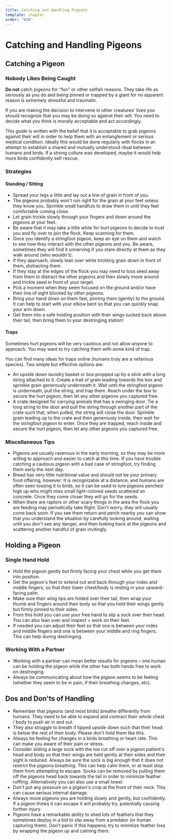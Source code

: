 ```yaml
---
title: Catching and Handling Pigeons
template: chapter
order: "030"
---
```


# Catching and Handling Pigeons

## Catching a Pigeon

### Nobody Likes Being Caught

**Do not** catch pigeons for "fun" or other selfish reasons. They take life as seriously as you do and being pinned or trapped by a giant for no apparent reason is extremely stressful and traumatic.

If you are making the decision to intervene in other creatures' lives you should recognize that you may be doing so against their will. You need to decide what you think is morally acceptable and act accordingly.

This guide is written with the belief that it is acceptable to grab pigeons against their will in order to help them with an entanglement or serious medical condition. Ideally this would be done regularly with flocks in an attempt to establish a shared and mutually understood ritual between humans and birds. If a strong culture was developed, maybe it would help more birds confidently self rescue.

### Strategies

#### Standing / Sitting

- Spread your legs a little and lay out a line of grain in front of you.
- The pigeons probably won't run right for the grain at your feet unless they know you. Sprinkle small handfuls to draw them in until they feel comfortable coming close.
- Let grain trickle slowly through your fingers and down around the pigeons at your feet.
- Be aware that it may take a little while for hurt pigeons to decide to trust you and fly over to join the flock. Keep scanning for them.
- Once you identify a stringfoot pigeon, keep an eye on them and watch to see how they interact with the other pigeons and you. Be aware, sometimes they will find it unnerving if you stare directly at them as they walk around (who wouldn't).
- If they approach, slowly lean over while trickling grain down in front of them, distracting them.
- If they stay at the edges of the flock you may need to toss seed away from them to distract the other pigeons and then slowly move around and trickle seed in front of your target.
- Pick a moment when they seem focused on the ground and/or have their line of sight blocked by other pigeons.
- Bring your hand down on them fast, pinning them (gently) to the ground. It can help to start with your elbow bent so that you can quickly snap your arm down.
- Get them into a safe holding position with their wings tucked back above their tail, then bring them to your destringing station!

#### Traps
Sometimes hurt pigeons will be very cautious and not allow anyone to approach. You may want to try catching them with some kind of trap.

You can find many ideas for traps online (humans truly are a nefarious species). Two simple but effective options are:

- An upside down laundry basket or box propped up by a stick with a long string attached to it. Create a trail of grain leading towards the box and sprinkle grain generously underneath it. Wait until the stringfoot pigeon is underneath, pull the string, and trap them. Reach under the box to secure the hurt pigeon, then let any other pigeons you captured free.
- A crate designed for carrying animals that has a swinging door. Tie a long string to the door and pull the string through another part of the crate such that, when pulled, the string will close the door. Sprinkle grain leading up to the crate and then generously inside, then wait for the stringfoot pigeon to enter. Once they are trapped, reach inside and secure the hurt pigeon, then let any other pigeons you captured free.

### Miscellaneous Tips

- Pigeons are usually ravenous in the early morning, so they may be more willing to approach and easier to catch at this time. If you have trouble catching a cautious pigeon with a bad case of stringfoot, try finding them early the next day.
- Bread has very little nutritional value and should not be your primary food offering, however: It is recognizable at a distance, and humans are often seen tossing it to birds, so it can be used to lure pigeons perched high up who might miss small light-colored seeds scattered on concrete. Once they come closer they will go for the seeds.
- When there are raptors or other scary things in the area the flock you are feeding may periodically take flight. Don't worry, they will usually come back soon. If you see them return and perch nearby you can show that you understand the situation by carefully looking around, waiting until you don't see any danger, and then looking back at the pigeons and scattering another handful of grain invitingly.


## Holding a Pigeon

### Single Hand Hold
- Hold the pigeon gently but firmly facing your chest while you get them into position.
- Get the pigeon's feet to extend out and back through your index and middle fingers, so that their lower chest/body is resting in your upward-facing palm.
- Make sure their wing tips are folded over their tail, then wrap your thumb and fingers around their body so that you hold their wings gently but firmly pinned to their sides.
- From this hold you can use your free hand to slip a sock over their head. You can also lean over and inspect + work on their feet.
- If needed you can adjust their feet so that one is between your index and middle fingers and one is between your middle and ring fingers. This can help during destringing.

### Working With a Partner
- Working with a partner can mean better results for pigeons – one human can be holding the pigeon while the other has both hands free to work on destringing.
- Always be communicating about how the pigeon seems to be feeling (whether they seem to be in pain, if their breathing changes, etc).

## Dos and Don'ts of Handling

- Remember that pigeons (and most birds) breathe differently from humans. They need to be able to expand and contract their whole chest / body to push air in and out.
- They also struggle to breath if tipped upside down such that their head is below the rest of their body. Please don't hold them like this.
- Always be feeling for changes in a birds breathing or heart rate. This can make you aware of their pain or stress.
- Consider sliding a large sock with the toe cut off over a pigeon patient's head and body so that their wings are held gently at their sides and their sight is reduced. Always be sure the sock is big enough that it does not restrict the pigeons breathing. This can help calm them, or at least stop them from attempting to escape. Socks can be removed by pulling them off the pigeons head back towards the tail in order to minimize feather ruffling. Alternatively you can also use a small towel.
- Don't put any pressure on a pigeon's crop at the front of their neck. This can cause serious internal damage.
- Always move pigeons you are holding slowly and gently, but confidently. If a pigeon thinks it can escape it will probably try, potentially causing further injury.
- Pigeons have a remarkable ability to shed lots of feathers that they sometimes deploy in a bid to slip away from a predator (or human capturing them). Don't panic if this happens; try to minimize feather loss by wrapping the pigeon up and calming them.